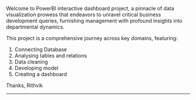 Welcome to PowerBI interactive dashboard project, 
a pinnacle of data visualization prowess that endeavors to unravel critical business development queries, 
furnishing management with profound insights into departmental dynamics.

This project is a comprehensive journey across key domains, featuring:

1. Connecting Database
2. Analysing tables and relations
3. Data cleaning
4. Developing model
5. Creating a dashboard

Thanks,
Rithvik
*******************************************************************************************************************
